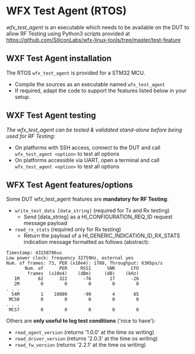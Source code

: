 # WFX Test Agent (RTOS)
*wfx_test_agent* is an executable which needs to be available on the DUT to allow RF Testing using
 Python3 scripts provided at https://github.com/SiliconLabs/wfx-linux-tools/tree/master/test-feature

## WXF Test Agent installation
The RTOS `wfx_test_agent` is provided for a STM32 MCU.

* Compile the sources as an executable named `wfx_test_agent`
* If required, adapt the code to support the features listed below in your setup.

## WXF Test Agent testing
*The wfx_test_agent can be tested & validated stand-alone before being used for RF Testing:*
* On platforms with SSH access, connect to the DUT and call `wfx_test_agent <option>` to test all options
* On platforms accessible via UART, open a terminal and call `wfx_test_agent <option>` to test all options

## WFX Test Agent features/options
Some DUT wfx_test_agent features are **mandatory for RF Testing**:

* `write_test_data [data_string]` (required for Tx and Rx testing)
	* Send [data_string] as a HI_CONFIGURATION_REQ_ID request message payload
* `read_rx_stats` (required only for Rx testing)
	* Return the payload of a HI_GENERIC_INDICATION_ID_RX_STATS indication message
	 formatted as follows (abstract):
```
Timestamp: 43158786us
Low power clock: frequency 32759Hz, external yes
Num. of frames: 73, PER (x10e4): 1780, Throughput: 63Kbps/s
       Num. of      PER     RSSI      SNR      CFO
        frames  (x10e4)    (dBm)     (dB)    (kHz)
   1M       62      322      -76       17      -26
   2M        0        0        0        0        0
. . .
  54M        1    10000      -90        4       65
 MCS0        0        0        0        0        0
. . .
 MCS7        0        0        0        0        0
```

Others are **only useful to log test conditions** ('nice to have'):

* `read_agent_version` (returns '1.0.0' at the time os writing)
* `read_driver_version` (returns '2.0.3' at the time os writing)
* `read_fw_version` (returns '2.2.1' at the time os writing)
